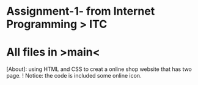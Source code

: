 # Assignment-1- from Internet Programming > ITC
# All files in >main<
[About]: using HTML and CSS to creat a online shop website that has two page.
! Notice: the code is included some online icon.
